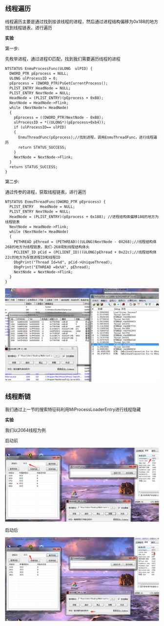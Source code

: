 线程遍历
---

线程遍历主要是通过找到挂该线程的进程，然后通过进程结构偏移为0x188的地方找到线程链表，进行遍历

**实验**

第一步:

先枚举进程，通过进程ID匹配，找到我们需要遍历线程的进程

    NTSTATUS EnmuProcessFunc(ULONG  ulPID) {
      DWORD_PTR pEprocess = NULL;
      ULONG ulProcessID = 0;
      pEprocess = (DWORD_PTR)PsGetCurrentProcess();
      PLIST_ENTRY HeadNode = NULL;
      PLIST_ENTRY NextNode = NULL;
      HeadNode = (PLIST_ENTRY)(pEprocess + 0xB8);
      NextNode = HeadNode->Flink;
      while (NextNode!= HeadNode)
      {
        pEprocess = ((DWORD_PTR)NextNode - 0xB8);
        ulProcessID = *((ULONG*)(pEprocess+0xb4));
        if (ulProcessID== ulPID)
        {
          EnmuThreadFunc(pEprocess);//找到进程，调用EnmuThreadFunc，进行线程遍历
          return STATUS_SUCCESS;
        }
        NextNode = NextNode->Flink;
      }
      return STATUS_SUCCESS;
    }

第二步:

通过传参的进程，获取线程链表，进行遍历

    NTSTATUS EnmuThreadFunc(DWORD_PTR pEprocess) {
      PLIST_ENTRY	HeadNode = NULL;
      PLIST_ENTRY NextNode = NULL;
      HeadNode = (PLIST_ENTRY)(pEprocess + 0x188); //进程结构体偏移188的地方为线程链表
      NextNode = HeadNode->Flink; 
      while (NextNode!= HeadNode)
      {
        PETHREAD pEhread = (PETHREAD)((ULONG)NextNode - 0X268);//线程结构体268的地方为线程链表，我们-268得到线程结构体头
        PCLIENT_ID pCid = (PCLIENT_ID)((ULONG)pEhread + 0x22c);//线程结构体22c的地方为存放进程ID和线程ID
        DbgPrint("Thread Id=%d", pCid->UniqueThread);
        DbgPrint("ETHREAD =0x%X", pEhread);
        NextNode = NextNode->Flink;
      }	
    }
    
![](https://raw.githubusercontent.com/Whitebird0/tuchuang/main/QQ%E6%88%AA%E5%9B%BE20220120000716.png)    

线程断链
---
我们通过上一节的搜索特征码利用MiProcessLoaderEntry进行线程隐藏

**实验**

我们以2064线程为例

启动前

![](https://raw.githubusercontent.com/Whitebird0/tuchuang/main/QQ%E6%88%AA%E5%9B%BE20220120002130.png)

启动后

![](https://raw.githubusercontent.com/Whitebird0/tuchuang/main/QQ%E6%88%AA%E5%9B%BE20220120002200.png)


